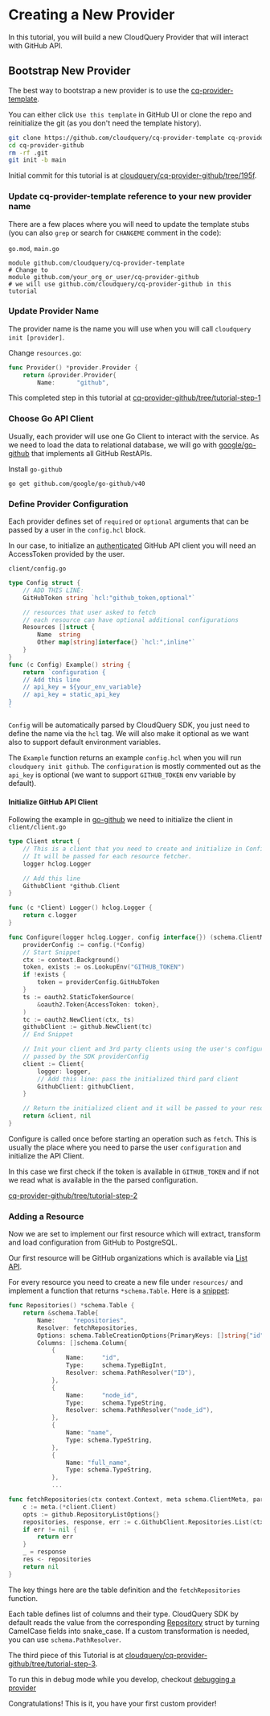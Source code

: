 # Creating a New Provider

In this tutorial, you will build a new CloudQuery Provider that will interact with GitHub API.

## Bootstrap New Provider

The best way to bootstrap a new provider is to use the [cq-provider-template](https://github.com/cloudquery/cq-provider-template).

You can either click `Use this template` in GitHub UI or clone the repo and reinitialize the git (as you don't need the template history).

```bash
git clone https://github.com/cloudquery/cq-provider-template cq-provider-github
cd cq-provider-github
rm -rf .git
git init -b main
```

Initial commit for this tutorial is at [cloudquery/cq-provider-github/tree/195f](https://github.com/cloudquery/cq-provider-github/tree/195f13b1d0a4ce7aa6b9b382feeef76c84b1d162).

### Update cq-provider-template reference to your new provider name

There are a few places where you will need to update the template stubs (you can also `grep` or search for `CHANGEME` comment in the code):

`go.mod`, `main.go`
```
module github.com/cloudquery/cq-provider-template
# Change to 
module github.com/your_org_or_user/cq-provider-github
# we will use github.com/cloudquery/cq-provider-github in this tutorial
```

### Update Provider Name

The provider name is the name you will use when you will call `cloudquery init [provider]`.

Change `resources.go`:
```go
func Provider() *provider.Provider {
	return &provider.Provider{
		Name:      "github",
```

This completed step in this tutorial at [cq-provider-github/tree/tutorial-step-1](https://github.com/cloudquery/cq-provider-github/tree/tutorial-step-1)

### Choose Go API Client

Usually, each provider will use one Go Client to interact with the service. As we need to load the data to relational database, we will go with [google/go-github](https://github.com/google/go-github) that implements all GitHub RestAPIs.

Install `go-github`
```
go get github.com/google/go-github/v40
```

### Define Provider Configuration

Each provider defines set of `required` or `optional` arguments that can be passed by a user in the `config.hcl` block.

In our case, to initialize an [authenticated](https://github.com/google/go-github#authentication) GitHub API client you will need an AccessToken provided by the user.

`client/config.go`
```go
type Config struct {
    // ADD THIS LINE:
	GitHubToken string `hcl:"github_token,optional"`

	// resources that user asked to fetch
	// each resource can have optional additional configurations
	Resources []struct {
		Name  string
		Other map[string]interface{} `hcl:",inline"`
	}
}
func (c Config) Example() string {
	return `configuration {
    // Add this line    
	// api_key = ${your_env_variable}
    // api_key = static_api_key
}
`
```

`Config` will be automatically parsed by CloudQuery SDK, you just need to define the name via the `hcl` tag. We will also make it optional as we want also to support default environment variables.

The `Example` function returns an example `config.hcl` when you will run `cloudquery init github`. The `configuration` is mostly commented out as the `api_key` is optional (we want to support `GITHUB_TOKEN` env variable by default).

#### Initialize GitHub API Client

Following the example in [go-github](https://github.com/google/go-github#authentication) we need to initialize the client in `client/client.go`

```go
type Client struct {
	// This is a client that you need to create and initialize in Configure
	// It will be passed for each resource fetcher.
	logger hclog.Logger

    // Add this line
	GithubClient *github.Client
}

func (c *Client) Logger() hclog.Logger {
	return c.logger
}

func Configure(logger hclog.Logger, config interface{}) (schema.ClientMeta, error) {
	providerConfig := config.(*Config)
    // Start Snippet
	ctx := context.Background()
	token, exists := os.LookupEnv("GITHUB_TOKEN")
	if !exists {
		token = providerConfig.GitHubToken
	}
	ts := oauth2.StaticTokenSource(
		&oauth2.Token{AccessToken: token},
	)
	tc := oauth2.NewClient(ctx, ts)
	githubClient := github.NewClient(tc)
    // End Snippet

	// Init your client and 3rd party clients using the user's configuration
	// passed by the SDK providerConfig
	client := Client{
		logger: logger,
		// Add this line: pass the initialized third pard client
		GithubClient: githubClient,
	}

	// Return the initialized client and it will be passed to your resources
	return &client, nil
}
```

Configure is called once before starting an operation such as `fetch`. This is usually the place where you need to parse the user `configuration` and initialize the API Client.

In this case we first check if the token is available in `GITHUB_TOKEN` and if not we read what is available in the the parsed configuration. 

[cq-provider-github/tree/tutorial-step-2](https://github.com/cloudquery/cq-provider-github/tree/tutorial-step-2)

### Adding a Resource

Now we are set to implement our first resource which will extract, transform and load configuration from GitHub to PostgreSQL.

Our first resource will be GitHub organizations which is available via [List API](https://pkg.go.dev/github.com/google/go-github/v41/github#RepositoriesService.List).


For every resource you need to create a new file under `resources/` and implement a function that returns `*schema.Table`. Here is a [snippet](https://github.com/cloudquery/cq-provider-github/tree/tutorial-step-3):


```go
func Repositories() *schema.Table {
	return &schema.Table{
		Name:     "repositories",
		Resolver: fetchRepositories,
		Options: schema.TableCreationOptions{PrimaryKeys: []string{"id"}},
		Columns: []schema.Column{
			{
				Name:     "id",
				Type:     schema.TypeBigInt,
				Resolver: schema.PathResolver("ID"),
			},
			{
				Name:     "node_id",
				Type:     schema.TypeString,
				Resolver: schema.PathResolver("node_id"),
			},
			{
				Name: "name",
				Type: schema.TypeString,
			},
			{
				Name: "full_name",
				Type: schema.TypeString,
			},
			...

func fetchRepositories(ctx context.Context, meta schema.ClientMeta, parent *schema.Resource, res chan interface{}) error {
	c := meta.(*client.Client)
	opts := github.RepositoryListOptions{}
	repositories, response, err := c.GithubClient.Repositories.List(ctx, "cloudquery", &opts)
	if err != nil {
		return err
	}
	_ = response
	res <- repositories
	return nil
}
```

The key things here are the table definition and the `fetchRepositories` function.

Each table defines list of columns and their type. CloudQuery SDK by default reads the value from the corresponding [Repository](https://pkg.go.dev/github.com/google/go-github/v41/github#Repository) struct by turning CamelCase fields into snake_case. If a custom transformation is needed, you can use `schema.PathResolver`.

The third piece of this Tutorial is at [cloudquery/cq-provider-github/tree/tutorial-step-3](https://github.com/cloudquery/cq-provider-github/tree/tutorial-step-3).

To run this in debug mode while you develop, checkout [debugging a provider](https://docs.cloudquery.io/docs/developers/debugging)

Congratulations! This is it, you have your first custom provider!

